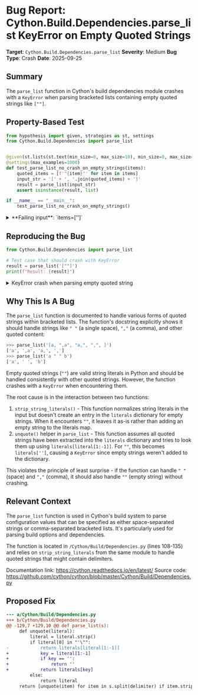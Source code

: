 # Bug Report: Cython.Build.Dependencies.parse_list KeyError on Empty Quoted Strings

**Target**: `Cython.Build.Dependencies.parse_list`
**Severity**: Medium
**Bug Type**: Crash
**Date**: 2025-09-25

## Summary

The `parse_list` function in Cython's build dependencies module crashes with a `KeyError` when parsing bracketed lists containing empty quoted strings like `[""]`.

## Property-Based Test

```python
from hypothesis import given, strategies as st, settings
from Cython.Build.Dependencies import parse_list


@given(st.lists(st.text(min_size=0, max_size=10), min_size=0, max_size=20))
@settings(max_examples=1000)
def test_parse_list_no_crash_on_empty_strings(items):
    quoted_items = [f'"{item}"' for item in items]
    input_str = '[' + ', '.join(quoted_items) + ']'
    result = parse_list(input_str)
    assert isinstance(result, list)

if __name__ == "__main__":
    test_parse_list_no_crash_on_empty_strings()
```

<details>

<summary>
**Failing input**: `items=['']`
</summary>
```
Traceback (most recent call last):
  File "/home/npc/pbt/agentic-pbt/worker_/57/hypo.py", line 14, in <module>
    test_parse_list_no_crash_on_empty_strings()
    ~~~~~~~~~~~~~~~~~~~~~~~~~~~~~~~~~~~~~~~~~^^
  File "/home/npc/pbt/agentic-pbt/worker_/57/hypo.py", line 6, in test_parse_list_no_crash_on_empty_strings
    @settings(max_examples=1000)
                   ^^^
  File "/home/npc/miniconda/lib/python3.13/site-packages/hypothesis/core.py", line 2124, in wrapped_test
    raise the_error_hypothesis_found
  File "/home/npc/pbt/agentic-pbt/worker_/57/hypo.py", line 10, in test_parse_list_no_crash_on_empty_strings
    result = parse_list(input_str)
  File "/home/npc/miniconda/lib/python3.13/site-packages/Cython/Build/Dependencies.py", line 135, in parse_list
    return [unquote(item) for item in s.split(delimiter) if item.strip()]
            ~~~~~~~^^^^^^
  File "/home/npc/miniconda/lib/python3.13/site-packages/Cython/Build/Dependencies.py", line 132, in unquote
    return literals[literal[1:-1]]
           ~~~~~~~~^^^^^^^^^^^^^^^
KeyError: ''
Falsifying example: test_parse_list_no_crash_on_empty_strings(
    items=[''],
)
```
</details>

## Reproducing the Bug

```python
from Cython.Build.Dependencies import parse_list

# Test case that should crash with KeyError
result = parse_list('[""]')
print(f"Result: {result}")
```

<details>

<summary>
KeyError crash when parsing empty quoted string
</summary>
```
Traceback (most recent call last):
  File "/home/npc/pbt/agentic-pbt/worker_/57/repo.py", line 4, in <module>
    result = parse_list('[""]')
  File "/home/npc/miniconda/lib/python3.13/site-packages/Cython/Build/Dependencies.py", line 135, in parse_list
    return [unquote(item) for item in s.split(delimiter) if item.strip()]
            ~~~~~~~^^^^^^
  File "/home/npc/miniconda/lib/python3.13/site-packages/Cython/Build/Dependencies.py", line 132, in unquote
    return literals[literal[1:-1]]
           ~~~~~~~~^^^^^^^^^^^^^^^
KeyError: ''
```
</details>

## Why This Is A Bug

The `parse_list` function is documented to handle various forms of quoted strings within bracketed lists. The function's docstring explicitly shows it should handle strings like `" "` (a single space), `","` (a comma), and other quoted content:

```python
>>> parse_list('[a, ",a", "a,", ",", ]')
['a', ',a', 'a,', ',']
>>> parse_list('a " " b')
['a', ' ', 'b']
```

Empty quoted strings (`""`) are valid string literals in Python and should be handled consistently with other quoted strings. However, the function crashes with a `KeyError` when encountering them.

The root cause is in the interaction between two functions:
1. `strip_string_literals()` - This function normalizes string literals in the input but doesn't create an entry in the `literals` dictionary for empty strings. When it encounters `""`, it leaves it as-is rather than adding an empty string to the literals map.
2. `unquote()` helper in `parse_list` - This function assumes all quoted strings have been extracted into the `literals` dictionary and tries to look them up using `literals[literal[1:-1]]`. For `""`, this becomes `literals['']`, causing a `KeyError` since empty strings weren't added to the dictionary.

This violates the principle of least surprise - if the function can handle `" "` (space) and `","` (comma), it should also handle `""` (empty string) without crashing.

## Relevant Context

The `parse_list` function is used in Cython's build system to parse configuration values that can be specified as either space-separated strings or comma-separated bracketed lists. It's particularly used for parsing build options and dependencies.

The function is located in `/Cython/Build/Dependencies.py` (lines 108-135) and relies on `strip_string_literals` from the same module to handle quoted strings that might contain delimiters.

Documentation link: https://cython.readthedocs.io/en/latest/
Source code: https://github.com/cython/cython/blob/master/Cython/Build/Dependencies.py

## Proposed Fix

```diff
--- a/Cython/Build/Dependencies.py
+++ b/Cython/Build/Dependencies.py
@@ -129,7 +129,10 @@ def parse_list(s):
     def unquote(literal):
         literal = literal.strip()
         if literal[0] in "'\"":
-            return literals[literal[1:-1]]
+            key = literal[1:-1]
+            if key == '':
+                return ''
+            return literals[key]
         else:
             return literal
     return [unquote(item) for item in s.split(delimiter) if item.strip()]
```